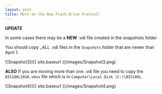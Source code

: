 ```yaml
---
layout: post
title: More on the New Flash Drive Protocol
---
```


__UPDATE__

In some cases there may be a __NEW__ .vdi file created in the snapshots folder

You should copy __ALL_ .vdi files in the `Snapshots` folder that are newer than April 1.

![Snapshot3]({{ site.baseurl }}/images/Snapshot3.png)

__ALSO__ If you are moving more than one .vdi file you need to copy the `BIS180L2016.vbox` file which is in `Computer\Local Disk (C:)\BIS180L`

![Snapshot4]({{ site.baseurl }}/images/Snapshot4.png)
